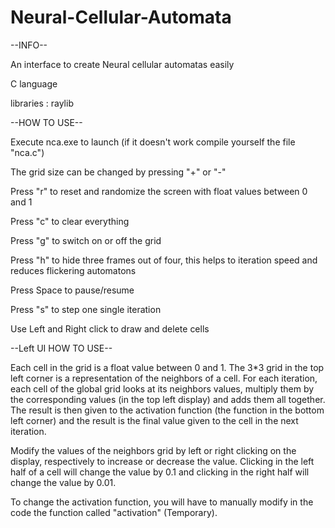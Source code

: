 # Neural-Cellular-Automata

--INFO--

An interface to create Neural cellular automatas easily

C language

libraries : raylib


--HOW TO USE--

Execute nca.exe to launch (if it doesn't work compile yourself the file "nca.c")

The grid size can be changed by pressing "+" or "-"

Press "r" to reset and randomize the screen with float values between 0 and 1

Press "c" to clear everything

Press "g" to switch on or off the grid

Press "h" to hide three frames out of four, this helps to iteration speed and reduces flickering automatons

Press Space to pause/resume

Press "s" to step one single iteration

Use Left and Right click to draw and delete cells


--Left UI HOW TO USE--

Each cell in the grid is a float value between 0 and 1.
The 3*3 grid in the top left corner is a representation of the neighbors of a cell. For each iteration, each cell of the global grid looks at its neighbors values, multiply them by the corresponding values (in the top left display) and adds them all together. The result is then given to the activation function (the function in the bottom left corner) and the result is the final value given to the cell in the next iteration.

Modify the values of the neighbors grid by left or right clicking on the display, respectively to increase or decrease the value. Clicking in the left half of a cell will change the value by 0.1 and clicking in the right half will change the value by 0.01.

To change the activation function, you will have to manually modify in the code the function called "activation" (Temporary).
